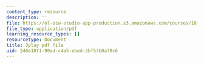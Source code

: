 ```yaml
---
content_type: resource
description: ''
file: https://ol-ocw-studio-app-production.s3.amazonaws.com/courses/18-06sc-linear-algebra-fall-2011/246e18f190adc4a5ebed3bf57b0a70c6_HgC1l_6ySkc.pdf
file_type: application/pdf
learning_resource_types: []
resourcetype: Document
title: 3play pdf file
uid: 246e18f1-90ad-c4a5-ebed-3bf57b0a70c6
---
```

